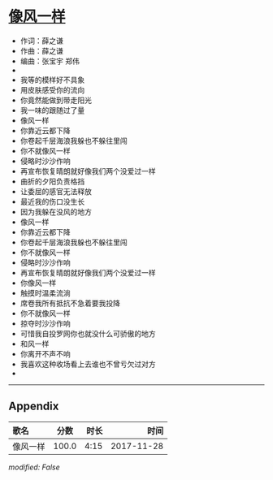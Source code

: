 # [像风一样](https://music.163.com/song?id=516657051)

* 作词：薛之谦
* 作曲：薛之谦
* 编曲：张宝宇 郑伟
* 
* 我等的模样好不具象
* 用皮肤感受你的流向
* 你竟然能做到带走阳光
* 我一味的跟随过了量
* 像风一样
* 你靠近云都下降
* 你卷起千层海浪我躲也不躲往里闯
* 你不就像风一样
* 侵略时沙沙作响
* 再宣布恢复晴朗就好像我们两个没爱过一样
* 曲折的夕阳负责格挡
* 让委屈的感官无法释放
* 最近我的伤口没生长
* 因为我躲在没风的地方
* 像风一样
* 你靠近云都下降
* 你卷起千层海浪我躲也不躲往里闯
* 你不就像风一样
* 侵略时沙沙作响
* 再宣布恢复晴朗就好像我们两个没爱过一样
* 你像风一样
* 触摸时温柔流淌
* 席卷我所有抵抗不急着要我投降
* 你不就像风一样
* 掠夺时沙沙作响
* 可惜我自投罗网你也就没什么可骄傲的地方
* 和风一样
* 你离开不声不响
* 我喜欢这种收场看上去谁也不曾亏欠过对方
* 


---

## Appendix

|歌名|分数|时长|时间|
|:---|:---:|---:|---:|
|像风一样|100.0|4:15|2017-11-28

*modified: False*